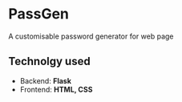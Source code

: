 # PassGen
A customisable password generator for web page
## Technolgy used
- Backend: **Flask**
- Frontend: **HTML, CSS**
